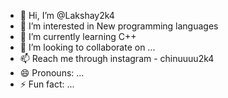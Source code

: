 - 👋 Hi, I’m @Lakshay2k4
- 👀 I’m interested in New programming languages
- 🌱 I’m currently learning C++
- 💞️ I’m looking to collaborate on ...
- 📫 Reach me through instagram - chinuuuu2k4
- 😄 Pronouns: ...
- ⚡ Fun fact: ...

<!---
Lakshay2k4/Lakshay2k4 is a ✨ special ✨ repository because its `README.md` (this file) appears on your GitHub profile.
You can click the Preview link to take a look at your changes.
--->
